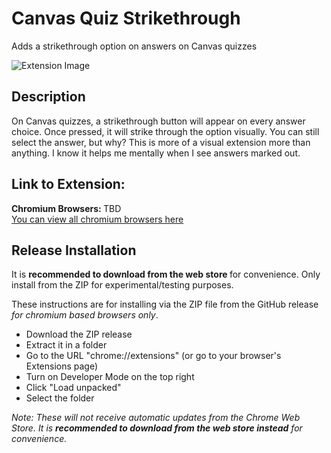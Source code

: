 # Canvas Quiz Strikethrough

Adds a strikethrough option on answers on Canvas quizzes

![Extension Image](https://i.imgur.com/rpj6MAl.png)

## Description

On Canvas quizzes, a strikethrough button will appear on every answer choice. Once pressed, it will strike through the option visually.
You can still select the answer, but why? This is more of a visual extension more than anything. I know it helps me mentally when I see
answers marked out.

## Link to Extension:

<b>Chromium Browsers: </b>TBD
<br />
[You can view all chromium browsers here](<https://en.wikipedia.org/wiki/Chromium_(web_browser)>)

## Release Installation

It is <b>recommended to download from the web store </b> for convenience.</i>
Only install from the ZIP for experimental/testing purposes.

These instructions are for installing via the ZIP file from the GitHub release <i>for chromium based browsers only</i>.

- Download the ZIP release
- Extract it in a folder
- Go to the URL "chrome://extensions" (or go to your browser's Extensions page)
- Turn on Developer Mode on the top right
- Click "Load unpacked"
- Select the folder

<i>Note: These will not receive automatic updates from the Chrome Web Store. It is <b>recommended to download from the web store instead</b> for convenience.</i>
